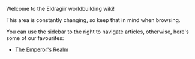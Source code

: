Welcome to the Eldragiir worldbuilding wiki!

This area is constantly changing, so keep that in mind when browsing.

You can use the sidebar to the right to navigate articles, otherwise, here's some of our favourites:

- [The Emperor's Realm](Organisations/The-Emperor's-Realm)
